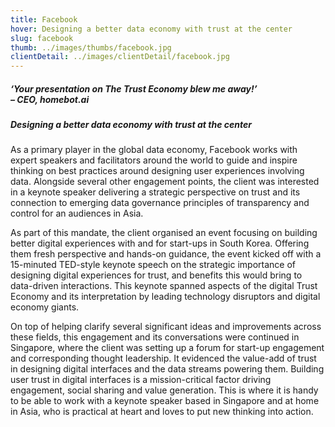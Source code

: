 ```yaml
---
title: Facebook
hover: Designing a better data economy with trust at the center
slug: facebook
thumb: ../images/thumbs/facebook.jpg
clientDetail: ../images/clientDetail/facebook.jpg
---
```


##### ‘Your presentation on The Trust Economy blew me away!’ <br/> – CEO, homebot.ai

##### Designing a better data economy with trust at the center

As a primary player in the global data economy, Facebook works with expert speakers and facilitators around the world to guide and inspire thinking on best practices around designing user experiences involving data. Alongside several other engagement points, the client was interested in a keynote speaker delivering a strategic perspective on trust and its connection to emerging data governance principles of transparency and control for an audiences in Asia.

As part of this mandate, the client organised an event focusing on building better digital experiences with and for start-ups in South Korea. Offering them fresh perspective and hands-on guidance, the event kicked off with a 15-minuted TED-style keynote speech on the strategic importance of designing digital experiences for trust, and benefits this would bring to data-driven interactions. This keynote spanned aspects of the digital Trust Economy and its interpretation by leading technology disruptors and digital economy giants.

On top of helping clarify several significant ideas and improvements across these fields, this engagement and its conversations were continued in Singapore, where the client was setting up a forum for start-up engagement and corresponding thought leadership. It evidenced the value-add of trust in designing digital interfaces and the data streams powering them. Building user trust in digital interfaces is a mission-critical factor driving engagement, social sharing and value generation. This is where it is handy to be able to work with a keynote speaker based in Singapore and at home in Asia, who is practical at heart and loves to put new thinking into action.
